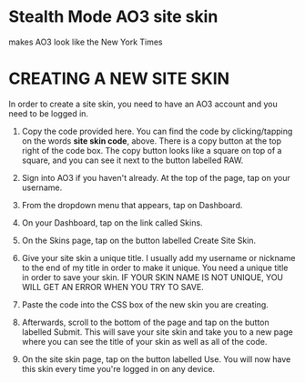 # Stealth Mode AO3 site skin
makes AO3 look like the New York Times

# CREATING A NEW SITE SKIN

In order to create a site skin, you need to have an AO3 account and you need to be logged in.

1. Copy the code provided here. 
You can find the code by clicking/tapping on the words **site skin code**, above. 
There is a copy button at the top right of the code box. The copy button looks like a square on top of a square, and you can see it next to the button labelled RAW. 

2. Sign into AO3 if you haven't already. At the top of the page, tap on your username.
3. From the dropdown menu that appears, tap on Dashboard.
4. On your Dashboard, tap on the link called Skins.
5. On the Skins page, tap on the button labelled Create Site Skin.
6. Give your site skin a unique title. I usually add my username or nickname to the end of my title in order to make it unique. You need a unique title in order to save your skin. IF YOUR SKIN NAME IS NOT UNIQUE, YOU WILL GET AN ERROR WHEN YOU TRY TO SAVE.
7. Paste the code into the CSS box of the new skin you are creating.
8. Afterwards, scroll to the bottom of the page and tap on the button labelled Submit. This will save your site skin and take you to a new page where you can see the title of your skin as well as all of the code.
9. On the site skin page, tap on the button labelled Use. You will now have this skin every time you're logged in on any device.
